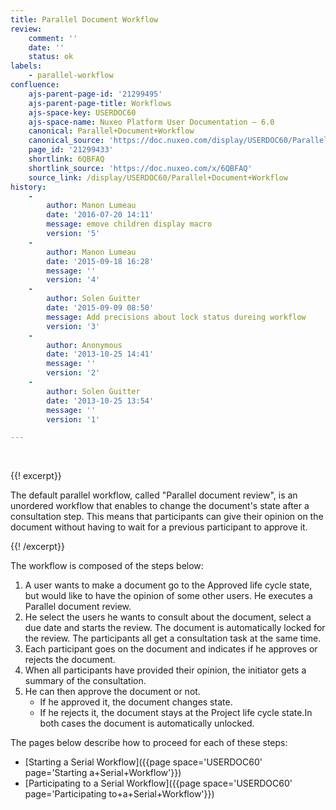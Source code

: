```yaml
---
title: Parallel Document Workflow
review:
    comment: ''
    date: ''
    status: ok
labels:
    - parallel-workflow
confluence:
    ajs-parent-page-id: '21299495'
    ajs-parent-page-title: Workflows
    ajs-space-key: USERDOC60
    ajs-space-name: Nuxeo Platform User Documentation — 6.0
    canonical: Parallel+Document+Workflow
    canonical_source: 'https://doc.nuxeo.com/display/USERDOC60/Parallel+Document+Workflow'
    page_id: '21299433'
    shortlink: 6QBFAQ
    shortlink_source: 'https://doc.nuxeo.com/x/6QBFAQ'
    source_link: /display/USERDOC60/Parallel+Document+Workflow
history:
    - 
        author: Manon Lumeau
        date: '2016-07-20 14:11'
        message: emove children display macro
        version: '5'
    - 
        author: Manon Lumeau
        date: '2015-09-18 16:28'
        message: ''
        version: '4'
    - 
        author: Solen Guitter
        date: '2015-09-09 08:50'
        message: Add precisions about lock status dureing workflow
        version: '3'
    - 
        author: Anonymous
        date: '2013-10-25 14:41'
        message: ''
        version: '2'
    - 
        author: Solen Guitter
        date: '2013-10-25 13:54'
        message: ''
        version: '1'

---
```

&nbsp;

{{! excerpt}}

The default parallel workflow, called "Parallel document review", is an unordered workflow that enables to change the document's state after a consultation step. This means that participants can give their opinion on the document without having to wait for a previous participant to approve it.

{{! /excerpt}}

The workflow is composed of the steps below:

1.  A user wants to make a document go to the Approved life cycle state, but would like to have the opinion of some other users. He executes a Parallel document review.
2.  He select the users he wants to consult about the document, select a due date and starts the review.
    The document is automatically locked for the review.
    The participants all get a consultation task at the same time.
3.  Each participant goes on the document and indicates if he approves or rejects the document.
4.  When all participants have provided their opinion, the initiator gets a summary of the consultation.
5.  He can then approve the document or not.
    *   If he approved it, the document changes state.
    *   If he rejects it, the document stays at the Project life cycle state.In both cases the document is automatically unlocked.

The pages below describe how to proceed for each of these steps:

*   [Starting a Serial Workflow]({{page space='USERDOC60' page='Starting a+Serial+Workflow'}})
*   [Participating to a Serial Workflow]({{page space='USERDOC60' page='Participating to+a+Serial+Workflow'}})